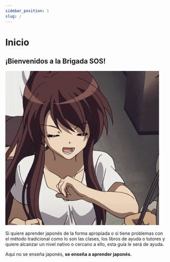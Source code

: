 ```yaml
---
sidebar_position: 1
slug: /
---
```


# Inicio

<h2>¡Bienvenidos a la Brigada SOS! </h2>

![main-haruhi](../assets/introduction/main_haruhi.gif)

Si quiere aprender japonés de la forma apropiada o si tiene problemas con el método tradicional como lo son las clases, los libros de ayuda o tutores y quiere alcanzar un nivel nativo o cercano a ello, esta guía le será de ayuda.

Aquí no se enseña japonés, **se enseña a aprender japonés.**
